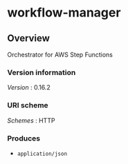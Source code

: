 # workflow-manager


<a name="overview"></a>
## Overview
Orchestrator for AWS Step Functions


### Version information
*Version* : 0.16.2


### URI scheme
*Schemes* : HTTP


### Produces

* `application/json`



